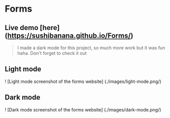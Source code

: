 # Forms

## Live demo [here] (https://sushibanana.github.io/Forms/)

> I made a dark mode for this project, so much more work but it was fun haha. Don't forget to check it out

## Light mode
! [Light mode screenshot of the forms website] (./images/light-mode.png/)

## Dark mode
! [Dark mode screenshot of the forms website] (./images/dark-mode.png/)